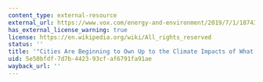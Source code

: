 ```yaml
---
content_type: external-resource
external_url: https://www.vox.com/energy-and-environment/2019/7/1/18743992/climate-change-cities-food-cars-emissions
has_external_license_warning: true
license: https://en.wikipedia.org/wiki/All_rights_reserved
status: ''
title: '"Cities Are Beginning to Own Up to the Climate Impacts of What They Consume."'
uid: 5e50bfdf-7d7b-4423-93cf-af6791fa91ae
wayback_url: ''
---
```

